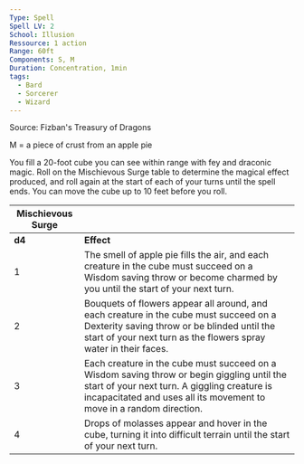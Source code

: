 ```yaml
---
Type: Spell
Spell LV: 2
School: Illusion
Ressource: 1 action
Range: 60ft
Components: S, M
Duration: Concentration, 1min
tags:
  - Bard
  - Sorcerer
  - Wizard
---
```

Source: Fizban's Treasury of Dragons

M = a piece of crust from an apple pie

You fill a 20-foot cube you can see within range with fey and draconic magic. Roll on the Mischievous Surge table to determine the magical effect produced, and roll again at the start of each of your turns until the spell ends. You can move the cube up to 10 feet before you roll.

|**Mischievous Surge**|   |
|---|---|
|**d4**|**Effect**|
|1|The smell of apple pie fills the air, and each creature in the cube must succeed on a Wisdom saving throw or become charmed by you until the start of your next turn.|
|2|Bouquets of flowers appear all around, and each creature in the cube must succeed on a Dexterity saving throw or be blinded until the start of your next turn as the flowers spray water in their faces.|
|3|Each creature in the cube must succeed on a Wisdom saving throw or begin giggling until the start of your next turn. A giggling creature is incapacitated and uses all its movement to move in a random direction.|
|4|Drops of molasses appear and hover in the cube, turning it into difficult terrain until the start of your next turn.